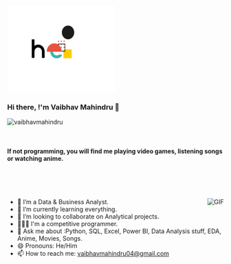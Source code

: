 <img src="https://github.com/vaibhavmahindru/vaibhavmahindru/blob/master/hello.gif" alt="alt text" width="250" height="200" />

### Hi there, !'m Vaibhav Mahindru 👋

<!--An aspiring Full Stack Developer 🚀 from India.<br>-->
<p align="left"> <img src="https://komarev.com/ghpvc/?username=vaibhavmahindru" alt="vaibhavmahindru" /> </p>
<br>

#### If not programming, you will find me playing video games, listening songs or watching anime.

<br><br><br>

<img align="right" alt="GIF" src="https://media.giphy.com/media/ZVik7pBtu9dNS/giphy.gif"  />

- 🔭 I’m a Data & Business Analyst.
- 🧠 I’m currently learning everything.
- 👯 I’m looking to collaborate on Analytical projects.
- 👨🏽‍💻 I'm a competitive programmer.
- 💬 Ask me about :Python, SQL, Excel, Power BI, Data Analysis stuff, EDA, Anime, Movies, Songs.
- 😄 Pronouns: He/Him
- 📫 How to reach me: vaibhavmahindru04@gmail.com
<br><br><br>

<br><br><br>


<br><br><br>

